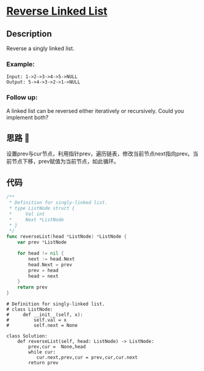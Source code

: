 # [Reverse Linked List](https://leetcode-cn.com/problems/reverse-linked-list/)

## Description

Reverse a singly linked list.

### Example:

````
Input: 1->2->3->4->5->NULL
Output: 5->4->3->2->1->NULL
````

### Follow up:

A linked list can be reversed either iteratively or recursively. Could you implement both?

## 思路 :whale:

设置prev与cur节点，利用指针prev，遍历链表，修改当前节点next指向prev。当前节点下移，prev赋值为当前节点，如此循环。

## 代码
```` Go
/**
 * Definition for singly-linked list.
 * type ListNode struct {
 *     Val int
 *     Next *ListNode
 * }
 */
func reverseList(head *ListNode) *ListNode {
    var prev *ListNode

    for head != nil {
        next := head.Next
        head.Next = prev
        prev = head
        head = next
    }
    return prev
}
````

``` python3
# Definition for singly-linked list.
# class ListNode:
#     def __init__(self, x):
#         self.val = x
#         self.next = None

class Solution:
    def reverseList(self, head: ListNode) -> ListNode:
        prev,cur =  None,head
        while cur:
           cur.next,prev,cur = prev,cur,cur.next
        return prev
```
